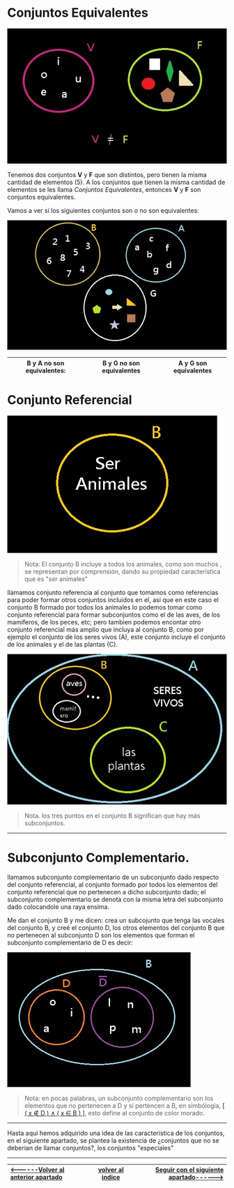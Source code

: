 # Conjuntos Equivalentes
![](/imagenes/imagen11.jpg)

Tenemos dos conjuntos **V** y **F** que son distintos, pero tienen la misma cantidad de elementos (5). A los conjuntos que tienen la misma cantidad de elementos se les llama *Conjuntos Equivalentes*, entonces **V** y **F** son conjuntos equivalentes.

Vamos a ver si los siguientes conjuntos son o no son equivalentes: 

![](/imagenes/imagen12.jpg)

| B y A no son equivalentes:| B y G no son equivalentes| A y G son equivalentes|
|:-:|:-:|:-:| 


# Conjunto Referencial

![](/imagenes/imagen13.jpg)

> Nota: El conjunto B incluye a todos los animales, como son muchos , se representan por comprensión, dando su propiedad característica que es "ser animales"

llamamos conjunto referencia al conjunto que tomamos como referencias para poder formar otros conjuntos incluidos en el, asi que en este caso el conjunto B formado por todos los animales lo podemos tomar como conjunto referencial para formar  subconjuntos como el de las aves, de los mamíferos, de los peces, etc; pero tambien podemos encontar otro conjunto referencial más amplio que incluya al conjunto B, como por ejemplo el conjunto de los seres vivos (A), este conjunto incluye el conjunto de los animales y el de las plantas (C).

![](/imagenes/imagen14.jpg)
> Nota. los tres puntos en el conjunto B significan que hay más subconjuntos.
___
# Subconjunto Complementario.

llamamos subconjunto complementario de un subconjunto dado respecto del conjunto referencial, al conjunto  formado por todos los elementos del conjunto referencial que no pertenecen a dicho subconjunto dado; el subconjunto complementario se denota con la misma letra del subconjunto dado colocandole una raya ensima.

Me dan el conjunto B y me dicen: crea un subcojunto que tenga las vocales del conjunto B, y creé el conjunto D, los otros elementos del conjunto B que no pertenecen al subconjunto D son los elementos que forman el subconjunto complementario de D es decir: 

![](/imagenes/imagen15.jpg)

> Nota: en pocas palabras, un subconjunto complementario son los elementos que no pertenecen a D y sí pertencen a B, en simbólogia, [[ ( x ∉ D ) ∧ ( x ∈ B ) ]](# "x no pertenece a D y x pertenece a B"), esto define al conjunto de color morado.
___

Hasta aqui hemos adquirido una idea de las característica de los conjuntos, en el siguiente apartado, se plantea la existencia de ¿conjuntos que no se deberian de llamar conjuntos?, los conjuntos "especiales"
___

| [<------Volver al anterior apartado ](/Documentos/3.Relación/README.md)| [volver al indice](/README.md)|[Seguir con el siguiente apartado------>](/Documentos/5.Conjuntos-especiales/README.md)|
|:-|:-:|-:|

